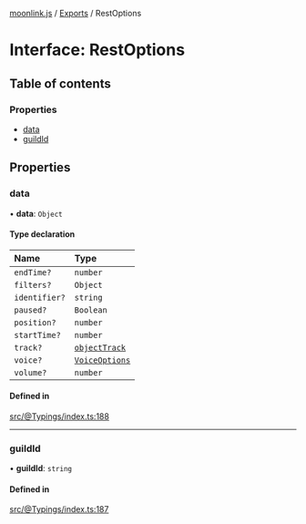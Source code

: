 [moonlink.js](../README.md) / [Exports](../modules.md) / RestOptions

# Interface: RestOptions

## Table of contents

### Properties

- [data](RestOptions.md#data)
- [guildId](RestOptions.md#guildid)

## Properties

### data

• **data**: `Object`

#### Type declaration

| Name | Type |
| :------ | :------ |
| `endTime?` | `number` |
| `filters?` | `Object` |
| `identifier?` | `string` |
| `paused?` | `Boolean` |
| `position?` | `number` |
| `startTime?` | `number` |
| `track?` | [`objectTrack`](objectTrack.md) |
| `voice?` | [`VoiceOptions`](VoiceOptions.md) |
| `volume?` | `number` |

#### Defined in

[src/@Typings/index.ts:188](https://github.com/Ecliptia/moonlink.js/blob/ab259c6/src/@Typings/index.ts#L188)

___

### guildId

• **guildId**: `string`

#### Defined in

[src/@Typings/index.ts:187](https://github.com/Ecliptia/moonlink.js/blob/ab259c6/src/@Typings/index.ts#L187)
